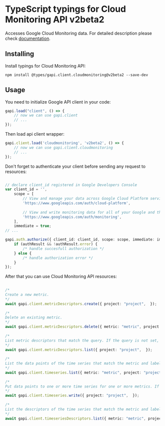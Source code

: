 # TypeScript typings for Cloud Monitoring API v2beta2
Accesses Google Cloud Monitoring data.
For detailed description please check [documentation](https://cloud.google.com/monitoring/v2beta2/).

## Installing

Install typings for Cloud Monitoring API:
```
npm install @types/gapi.client.cloudmonitoring@v2beta2 --save-dev
```

## Usage

You need to initialize Google API client in your code:
```typescript
gapi.load("client", () => { 
    // now we can use gapi.client
    // ... 
});
```

Then load api client wrapper:
```typescript
gapi.client.load('cloudmonitoring', 'v2beta2', () => {
    // now we can use gapi.client.cloudmonitoring
    // ... 
});
```

Don't forget to authenticate your client before sending any request to resources:
```typescript

// declare client_id registered in Google Developers Console
var client_id = '',
    scope = [     
        // View and manage your data across Google Cloud Platform services
        'https://www.googleapis.com/auth/cloud-platform',
    
        // View and write monitoring data for all of your Google and third-party Cloud and API projects
        'https://www.googleapis.com/auth/monitoring',
    ],
    immediate = true;
// ...

gapi.auth.authorize({ client_id: client_id, scope: scope, immediate: immediate }, authResult => {
    if (authResult && !authResult.error) {
        /* handle succesfull authorization */
    } else {
        /* handle authorization error */
    }
});            
```

After that you can use Cloud Monitoring API resources:

```typescript 
    
/* 
Create a new metric.  
*/
await gapi.client.metricDescriptors.create({ project: "project",  }); 
    
/* 
Delete an existing metric.  
*/
await gapi.client.metricDescriptors.delete({ metric: "metric", project: "project",  }); 
    
/* 
List metric descriptors that match the query. If the query is not set, then all of the metric descriptors will be returned. Large responses will be paginated, use the nextPageToken returned in the response to request subsequent pages of results by setting the pageToken query parameter to the value of the nextPageToken.  
*/
await gapi.client.metricDescriptors.list({ project: "project",  }); 
    
/* 
List the data points of the time series that match the metric and labels values and that have data points in the interval. Large responses are paginated; use the nextPageToken returned in the response to request subsequent pages of results by setting the pageToken query parameter to the value of the nextPageToken.  
*/
await gapi.client.timeseries.list({ metric: "metric", project: "project", youngest: "youngest",  }); 
    
/* 
Put data points to one or more time series for one or more metrics. If a time series does not exist, a new time series will be created. It is not allowed to write a time series point that is older than the existing youngest point of that time series. Points that are older than the existing youngest point of that time series will be discarded silently. Therefore, users should make sure that points of a time series are written sequentially in the order of their end time.  
*/
await gapi.client.timeseries.write({ project: "project",  }); 
    
/* 
List the descriptors of the time series that match the metric and labels values and that have data points in the interval. Large responses are paginated; use the nextPageToken returned in the response to request subsequent pages of results by setting the pageToken query parameter to the value of the nextPageToken.  
*/
await gapi.client.timeseriesDescriptors.list({ metric: "metric", project: "project", youngest: "youngest",  });
```